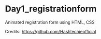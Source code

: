 # Day1_registrationform
Animated registration form using HTML, CSS

Credits: https://github.com/Hashtechieofficial

